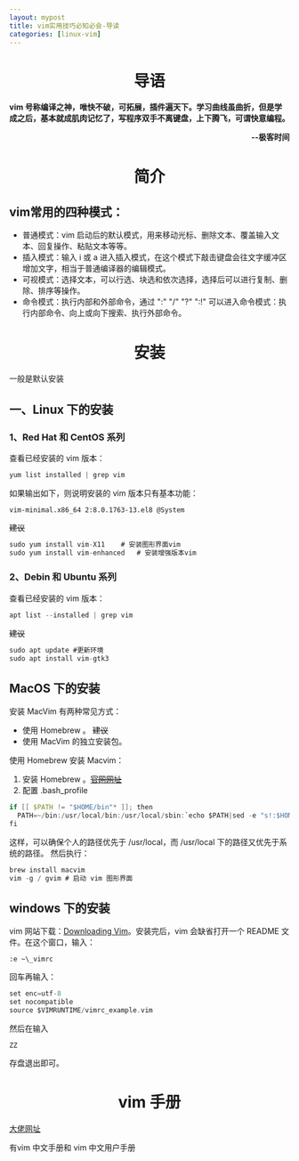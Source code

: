 ```yaml
---
layout: mypost
title: vim实用技巧必知必会-导读
categories: [linux-vim]
---
```


# <center>导语</center>
**vim 号称编译之神，唯快不破，可拓展，插件遍天下。学习曲线虽曲折，但是学成之后，基本就成肌肉记忆了，写程序双手不离键盘，上下腾飞，可谓快意编程。**
<br>
**<p align='right'>--极客时间</p>**

# <center>简介</center>
## vim常用的四种模式：
- 普通模式：vim 启动后的默认模式，用来移动光标、删除文本、覆盖输入文本、回复操作、粘贴文本等等。
- 插入模式：输入 i 或 a 进入插入模式，在这个模式下敲击键盘会往文字缓冲区增加文字，相当于普通编译器的编辑模式。
- 可视模式：选择文本，可以行选、块选和依次选择，选择后可以进行复制、删除、排序等操作。
- 命令模式：执行内部和外部命令，通过 ":" "/" "?" ":!" 可以进入命令模式：执行内部命令、向上或向下搜索、执行外部命令。

# <center>安装</center>
一般是默认安装
## 一、Linux 下的安装
### 1、Red Hat 和 CentOS 系列
查看已经安装的 vim 版本：
```c
yum list installed | grep vim
```
如果输出如下，则说明安装的 vim 版本只有基本功能：
```
vim-minimal.x86_64 2:8.0.1763-13.el8 @System
```
~~建议~~
```c
sudo yum install vim-X11    # 安装图形界面vim
sudo yum install vim-enhanced   # 安装增强版本vim
```
### 2、Debin 和 Ubuntu 系列
查看已经安装的 vim 版本：
```c
apt list --installed | grep vim
```
~~建议~~
```c
sudo apt update #更新环境
sudo apt install vim-gtk3 
```
## MacOS 下的安装
安装 MacVim 有两种常见方式：
- 使用 Homebrew 。 ~~建议~~
- 使用 MacVim 的独立安装包。

使用 Homebrew 安装 Macvim：
1. 安装 Homebrew 。<a href='https://brew.sh/index_zh-cn'>~~官网网址~~</a>
2. 配置 .bash_profile
```c
if [[ $PATH != "$HOME/bin"* ]]; then
  PATH=~/bin:/usr/local/bin:/usr/local/sbin:`echo $PATH|sed -e "s!:$HOME/bin!!" -e 's!:/usr/local/bin!!'`
fi
```
这样，可以确保个人的路径优先于 /usr/local，而 /usr/local 下的路径又优先于系统的路径。
然后执行：
```c
brew install macvim
vim -g / gvim # 启动 vim 图形界面
```
## windows 下的安装
vim 网站下载：<a href='https://www.vim.org/download.php#pc'>Downloading Vim</a>。安装完后，vim 会缺省打开一个 README 文件。在这个窗口，输入：
``` 
:e ~\_vimrc 
```
回车再输入：
```c
set enc=utf-8
set nocompatible
source $VIMRUNTIME/vimrc_example.vim
```
然后在输入
```
ZZ
```
存盘退出即可。

# <center>vim 手册</center>
<a href='https://github.com/yianwillis/vimcdoc/releases'>大佬网址</a>

有vim 中文手册和 vim 中文用户手册